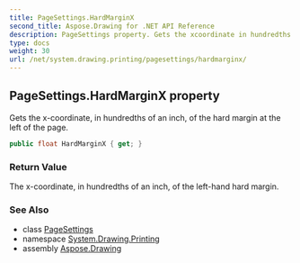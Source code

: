 ```yaml
---
title: PageSettings.HardMarginX
second_title: Aspose.Drawing for .NET API Reference
description: PageSettings property. Gets the xcoordinate in hundredths of an inch of the hard margin at the left of the page
type: docs
weight: 30
url: /net/system.drawing.printing/pagesettings/hardmarginx/
---
```

## PageSettings.HardMarginX property

Gets the x-coordinate, in hundredths of an inch, of the hard margin at the left of the page.

```csharp
public float HardMarginX { get; }
```

### Return Value

The x-coordinate, in hundredths of an inch, of the left-hand hard margin.

### See Also

* class [PageSettings](../)
* namespace [System.Drawing.Printing](../../pagesettings/)
* assembly [Aspose.Drawing](../../../)


